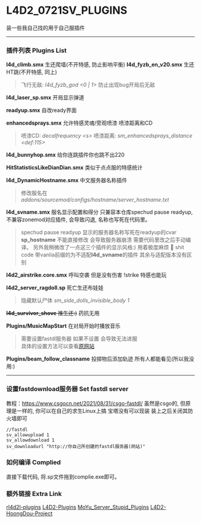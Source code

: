 # L4D2_0721SV_PLUGINS

装一些我自己找的用于自己服插件

------

### 插件列表 Plugins List

**l4d_climb.smx** 生还爬墙(不开特感, 防止影响平衡)
**l4d_fyzb_en_v20.smx** 生还HT跳(不开特感, 同上)
>飞行无敌: *l4d_fyzb_god \<0 | 1\>* 防止出现bug开局后无敌

**l4d_laser_sp.smx** 开局显示弹道

**readyup.smx** 自改ready界面

**enhancedsprays.smx** 允许特感灵魂/旁观喷漆 喷漆距离和CD
>喷漆CD: *decalfrequency \<s\>*
>喷漆距离: *sm_enhancedsprays_distance \<def:115\>*

**l4d_bunnyhop.smx** 给你连跳插件你也跳不出220

**HitStatisticsLikeDianDian.smx**  类似于点点服的特感统计

**l4d_DynamicHostname.smx** 中文服务器名称插件
>修改服名在*addons/sourcemod/configs/hostname/server_hostname.txt*

**l4d_svname.smx** 服名显示配置和得分 只兼容本仓库spechud pause readyup, 不兼容zonemod对应插件, 会导致闪退, 名称也写死在代码里。
>spechud pause readyup 显示的服务器名称写死在readyup的cvar **sp_hostname** 不能直接修改 会导致服务器崩溃 需要代码里改之后手动编译。
>另外我稍微改了一点这三个插件的显示风格:)
>用着极度麻烦 🤡 shit code
>带vanlia前缀的为不适配**l4d_svname**的插件 其余与适配版本没有区别

**l4d2_airstrike.core.smx** 呼叫空袭 但是没有伤害 !strike 特感也能玩

**l4d2_server_ragdoll.sp** 死亡生还布娃娃
> 隐藏默认尸体 *sm_side_dolls_invisible_body 1*

~~**l4d_survivor_shove** 推生还:)~~ 药抗无用

**Plugins/MusicMapStart** 在对局开始时播放音乐   
>需要设置fastdl服务器 如果不设置 会导致无法进服  
>具体的设置方法可以查看[原网站](https://forums.alliedmods.net/showthread.php?p=2645342)  

**Plugins/beam_follow_classname** 投掷物后添加轨迹 所有人都能看见(所以我没用:)   

------  

### 设置fastdownload服务器 Set fastdl server

教程：<https://www.csgocn.net/2021/08/31/csgo-fastdl/>
虽然是csgo的, 但原理是一样的, 你可以在自己的求生Linux上搞
宝塔没有可以现装 装上之后关闭其防火墙即可

```
//fastdl
sv_allowupload 1
sv_allowdownload 1
sv_downloadurl "http://你自己所创建的fastdl服务器(网站)"
```

### 如何编译 Complied

直接下载代码, 将.sp文件拖到complie.exe即可。

### 额外链接 Extra Link

[rl4d2l-plugins](https://github.com/devilesk/rl4d2l-plugins)
[L4D2-Plugins](https://github.com/fbef0102/L4D2-Plugins)
[MoYu_Server_Stupid_Plugins](https://github.com/Target5150/MoYu_Server_Stupid_Plugins)
[L4D2-HoongDou-Project](https://github.com/HoongDou/L4D2-HoongDou-Project)
